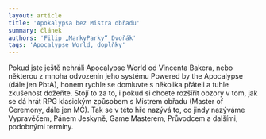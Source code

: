 ```yaml
---
layout: article
title: 'Apokalypsa bez Mistra obřadu'
summary: článek
authors: 'Filip „MarkyParky“ Dvořák'
tags: 'Apocalypse World, doplňky'
---
```


Pokud jste ještě nehráli Apocalypse World od Vincenta
Bakera, nebo některou z mnoha odvozenin
jeho systému Powered by the Apocalypse (dále
jen PbtA), honem rychle se domluvte s několika
přáteli a tuhle zkušenost dožeňte. Stojí to za to,
i pokud si chcete rozšířit obzory v tom, jak se dá
hrát RPG klasickým způsobem s Mistrem obřadu
(Master of Ceremony, dále jen MC). Tak se v této
hře nazývá to, co jindy nazýváme Vypravěčem,
Pánem Jeskyně, Game Masterem, Průvodcem a
dalšími, podobnými termíny.
